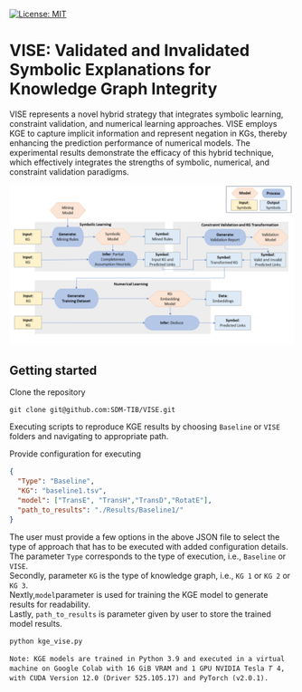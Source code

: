 [![License: MIT](https://img.shields.io/badge/License-MIT-yellow.svg)](LICENSE)
# VISE:  Validated and Invalidated Symbolic Explanations for Knowledge Graph Integrity

VISE represents a novel hybrid strategy that integrates symbolic learning, 
constraint validation, and numerical learning approaches. VISE employs KGE 
to capture implicit information and represent negation in KGs, thereby 
enhancing the prediction performance of numerical models. The experimental 
results demonstrate the efficacy of this hybrid technique, which effectively 
integrates the strengths of symbolic, numerical, and constraint validation 
paradigms.

![VISE Design Pattern](https://raw.githubusercontent.com/SDM-TIB/VISE/main/images/VISE.png "VISE Design Pattern")

## Getting started 
Clone the repository
```git
git clone git@github.com:SDM-TIB/VISE.git
```

Executing scripts to reproduce KGE results by choosing ``Baseline`` or ``VISE`` folders and navigating to appropriate path.

Provide configuration for executing
```json
{
  "Type": "Baseline",
  "KG": "baseline1.tsv",
  "model": ["TransE", "TransH","TransD","RotatE"],
  "path_to_results": "./Results/Baseline1/"
}
```
The user must provide a few options in the above JSON file to select the type of approach that has to be executed with added configuration details. <br>
The parameter ``Type`` corresponds to the type of execution, i.e., ```Baseline``` or ```VISE```.<br>
Secondly, parameter ``KG`` is the type of knowledge graph, i.e., ```KG 1``` or ```KG 2``` or ```KG 3```.<br>
Nextly,```model```parameter is used for training the KGE model to generate results for readability.<br>
Lastly, ```path_to_results``` is parameter given by user to store the trained model results.

```python
python kge_vise.py 
```
`Note: KGE models are trained in Python 3.9 and executed in a virtual machine on Google Colab with 16 GiB VRAM and 1
GPU NVIDIA Tesla 𝑇 4, with CUDA Version 12.0 (Driver 525.105.17) and PyTorch (v2.0.1).`

